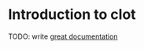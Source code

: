 # Introduction to clot

TODO: write [great documentation](http://jacobian.org/writing/what-to-write/)
